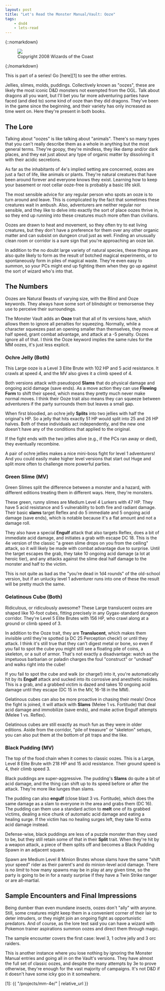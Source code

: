 ```yaml
---
layout: post
title: "Let's Read the Monster Manual/Vault: Ooze"
tags:
    - dnd4
    - lets-read
---
```


{::nomarkdown}
<figure class="center">
  <img src="{{ "/assets/wir-mm-4e-oni.png" | absolute_url }}"/>
  <figcaption>
    Copyright 2008 Wizards of the Coast
  </figcaption>
</figure>
{:/nomarkdown}

This is part of a series! Go [here][1] to see the other entries.

Jellies, slimes, molds, puddings. Collectively known as "oozes", these are
likely the most iconic D&D monsters not exempted from the OGL. Talk about
dragons all you want, but I'll bet you far more adventuring parties have faced
(and died to) some kind of ooze than they did dragons. They've been in the game
since the beginning, and their variety has only increased as time went on. Here
they're present in both books.

## The Lore

Talking about "oozes" is like talking about "animals". There's so many types
that you can't really describe them as a whole in anything but the most general
terms. They're goopy, they're mindless, they like damp and/or dark places, and
they eat just about any type of organic matter by dissolving it with their
acidic secretions.

As far as the inhabitants of 4e's implied setting are concerned, oozes are just
a fact of life, like animals or plants. They're natural creatures that have been
around forever and everyone knows they exist. Learning how to keep your basement
or root cellar ooze-free is probably a basic life skill.

The most sensible advice for any regular person who spots an ooze is to turn
around and leave. This is complicated by the fact that sometimes these creatures
wait in ambush. Also, adventurers are neither regular nor sensible, and they
like to delve into exactly the sort of place oozes thrive in, so they end up
running into these creatures much more often than civilians.

Oozes are drawn to heat and movement, so they often try to eat living creatures,
but they don't have a preference for them over any other organic matter and can
subsist on dungeon crud just as well. Finding an unusually clean room or
corridor is a sure sign that you're approaching an ooze lair.

In addition to the no doubt large variety of natural species, these things are
also quite likely to form as the result of botched magical experiments, or to
spontaneously form in piles of magical waste. They're even easy to _summon_, so
your PCs might end up fighting them when they go up against the sort of wizard
who's into that.

## The Numbers

Oozes are Natural Beasts of varying size, with the Blind and Ooze keywords. They
always have some sort of blindsight or tremorsense they use to perceive their
surroundings.

The Monster Vault adds an **Ooze** trait that all of its versions have, which
allows them to ignore all penalties for squeezing. Normally, while a character
squeezes past an opening smaller than themselves, they move at half speed, grant
combat advantage, and attack at a -5 penalty. Oozes ignore all of that. I think
the Ooze keyword implies the same rules for the MM oozes, it's just less
explicit.

### Ochre Jelly (Both)

This Large ooze is a Level 3 Elite Brute with 102 HP and 5 acid resistance. It
crawls at speed 4, and the MV also gives it a climb speed of 4.

Both versions attack with pseudopod **Slams** that do physical damage and
ongoing acid damage (save ends). As a move action they can use **Flowing Form**
to shift their speed, which means they pretty much never make normal moves. I
think their Ooze trait also means they can squeeze between adventurers if the
party surrounds them but leaves a small gap.

When first bloodied, an ochre jelly **Splits** into two jellies with half the
original's HP. So a jelly that hits exactly 51 HP would split into 25 and 26 HP
halves. Both of these individuals act independently, and the new one doesn't
have any of the conditions that applied to the original.

If the fight ends with the two jellies alive (e.g., if the PCs ran away or
died), they eventually recombine.

A pair of ochre jellies makes a nice mini-boss fight for level 1 adventurers!
And you could easily make higher level versions that start out Huge and split
more often to challenge more powerful parties.

### Green Slime (MV)

Green Slimes split the difference between a monster and a hazard, with different
editions treating them in different ways. Here, they're monsters.

These green, runny slimes are Medium Level 4 Lurkers with 47 HP. They have 5
acid resistance and 5 vulnerability to both fire and radiant damage. Their basic
**slams** target Reflex and do 5 immediate and 5 ongoing acid damage (save
ends), which is notable because it's a flat amount and not a damage roll.

They also have a special **Engulf** attack that also targets Reflex, does a bit
of immediate acid damage, and initiates a grab with escape DC 18. This is the 4e
version of the classic "a green slime drops on you from the ceiling" attack, so
it will likely be made with combat advantage due to surprise. Until the target
escapes the grab, they take 10 ongoing acid damage (a lot at heroic tier), and
any attacks against the slime deal half damage to the monster and half to the
victim.

This is not quite as bad as the "you're dead in 1d4 rounds" of the old-school
version, but if an unlucky level 1 adventurer runs into one of these the result
will be pretty much the same.

### Gelatinous Cube (Both)

Ridiculous, or ridiculously awesome? These Large translucent oozes are shaped
like 10-foot cubes, fitting precisely in any Gygax-standard dungeon
corridor. They're Level 5 Elite Brutes with 156 HP, who crawl along at a ground
or climb speed of 3.

In addition to the Ooze trait, they are **Translucent**, which makes them
invisible until they're spotted (a DC 25 Perception check!) or until they
attack. I think it's still true that they can't digest metal or bone, so even if
you fail to spot the cube you might still see a floating pile of coins, a
skeleton, or a suit of armor. That's not exactly a disadvantage: watch as the
impetuous barbarian or paladin charges the foul "construct" or "undead" and
walks right into the cube!

If you fail to spot the cube and walk (or charge!) into it, you're automatically
hit by its **Engulf** attack and sucked into its corrosive and anesthetic
insides. This is a grab, and a grabbed victim is dazed and takes 10 ongoing acid
damage until they escape (DC 15 in the MV, 16-18 in the MM).

Gelatinous cubes can also be more proactive in chasing their meals! Once the
fight is joined, it will attack with **Slams** (Melee 1 vs. Fortitude) that deal
acid damage and immobilize (save ends), and make active Engulf attempts (Melee 1
vs. Reflex).

Gelatinous cubes are still exactly as much fun as they were in older
editions. Aside from the corridor, "pile of treasure" or "skeleton" setups, you
can also put them at the bottom of pit traps and the like.

### Black Pudding (MV)

The top of the food chain when it comes to classic oozes. This is a Large, Level
8 Elite Brute with 218 HP and 15 acid resistance. Their ground speed is 4, their
climb speed 3.

Black puddings are super-aggressive. The pudding's **Slams** do quite a bit of
acid damage, and the thing can shift up to its speed before or after the
attack. They're more like lunges than slams.

The pudding can also **engulf** (close blast 3 vs. Fortitude), which does the
same damage as a slam to everyone in the area and grabs them (DC 16). The
pudding can them use a standard action to **melt** one of its grabbed victims,
dealing a nice chunk of automatic acid damage and eating a healing surge. If the
victim has no healing surges left, they take 10 extra acid damage instead.

Defense-wise, black puddings are less of a puzzle monster than they used to be,
but they still retain some of that in their **Split** trait. When they're hit by
a weapon attack, a piece of them splits off and becomes a Black Pudding Spawn in
an adjacent square.

Spawn are Medium Level 8 Minion Brutes whose slams have the same "shift your
speed" rider as their parent's and do minion-level acid damage. There is _no
limit_ to how many spawns may be in play at any given time, so the party is
going to be in for a nasty surprise if they have a Twin Strike ranger or are
all-martial.

## Sample Encounters and Final Impressions

Being dumber than even mundane insects, oozes don't "ally" with anyone. Still,
some creatures might keep them in a convenient corner of their lair to deter
intruders, or they might join an ongoing fight as opportunistic predators. And
of course, as the lore text said you can have a wizard with Pokemon trainer
aspirations summon oozes and direct them through magic.

The sample encounter covers the first case: level 3, 1 ochre jelly and 3 orc
raiders.

This is another instance where you lose nothing by ignoring the Monster Manual
entries and going all in on the Vault's versions. They have almost the full set
of classic oozes, and despite the many attempts by 3e to prove otherwise,
they're enough for the vast majority of campaigns. It's not D&D if it doesn't
have some icky goo in it somewhere.

[1]: {{ "/projects/mm-4e/" | relative_url }}
